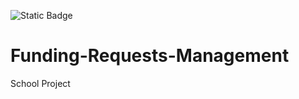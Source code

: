 ![Static Badge](https://img.shields.io/badge/codecov-76%25-grrn)

# Funding-Requests-Management

School Project
